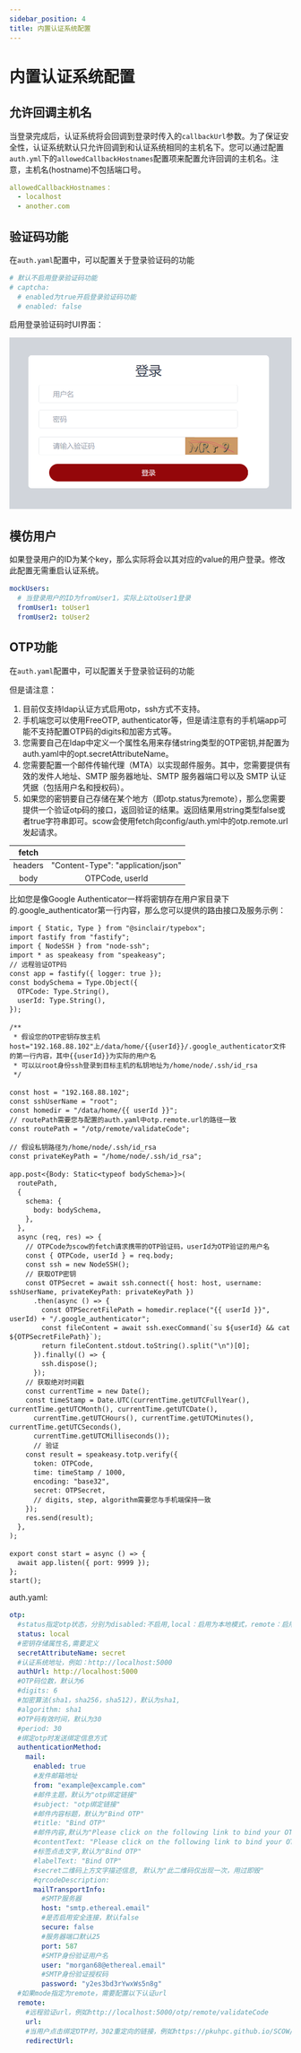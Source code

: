```yaml
---
sidebar_position: 4
title: 内置认证系统配置 
---
```


# 内置认证系统配置

## 允许回调主机名

当登录完成后，认证系统将会回调到登录时传入的`callbackUrl`参数。为了保证安全性，认证系统默认只允许回调到和认证系统相同的主机名下。您可以通过配置`auth.yml`下的`allowedCallbackHostnames`配置项来配置允许回调的主机名。注意，主机名(hostname)不包括端口号。

```yaml title="config/auth.yml"
allowedCallbackHostnames：
  - localhost
  - another.com
```

## 验证码功能

在`auth.yaml`配置中，可以配置关于登录验证码的功能
  
```yaml title="config/auth.yml"
# 默认不启用登录验证码功能
# captcha:
  # enabled为true开启登录验证码功能
  # enabled: false
```

启用登录验证码时UI界面：

![验证码登录UI](./%E9%AA%8C%E8%AF%81%E7%A0%81%E7%99%BB%E5%BD%95UI.png)

## 模仿用户

如果登录用户的ID为某个key，那么实际将会以其对应的value的用户登录。修改此配置无需重启认证系统。

```yaml title="config/auth.yml"
mockUsers:
  # 当登录用户的ID为fromUser1，实际上以toUser1登录
  fromUser1: toUser1
  fromUser2: toUser2
```


## OTP功能

在`auth.yaml`配置中，可以配置关于登录验证码的功能

但是请注意：

  1. 目前仅支持ldap认证方式启用otp，ssh方式不支持。
  2. 手机端您可以使用FreeOTP, authenticator等，但是请注意有的手机端app可能不支持配置OTP码的digits和加密方式等。
  3. 您需要自己在ldap中定义一个属性名用来存储string类型的OTP密钥,并配置为auth.yaml中的opt.secretAttributeName。
  4. 您需要配置一个邮件传输代理（MTA）以实现邮件服务。其中，您需要提供有效的发件人地址、SMTP 服务器地址、SMTP 服务器端口号以及 SMTP 认证凭据（包括用户名和授权码）。
  5. 如果您的密钥要自己存储在某个地方（即otp.status为remote），那么您需要提供一个验证otp码的接口，返回验证的结果。返回结果用string类型false或者true字符串即可。scow会使用fetch向config/auth.yml中的otp.remote.url发起请求。

  | fetch| |
  |:----:|:---------------------------------: |
  |headers|"Content-Type": "application/json" |
  | body  | OTPCode, userId                   |

比如您是像Google Authenticator一样将密钥存在用户家目录下的.google_authenticator第一行内容，那么您可以提供的路由接口及服务示例：

```
import { Static, Type } from "@sinclair/typebox";
import fastify from "fastify";
import { NodeSSH } from "node-ssh";
import * as speakeasy from "speakeasy";
// 远程验证OTP码
const app = fastify({ logger: true });
const bodySchema = Type.Object({
  OTPCode: Type.String(),
  userId: Type.String(),
});

/**
 * 假设您的OTP密钥存放主机host="192.168.88.102"上/data/home/{{userId}}/.google_authenticator文件的第一行内容，其中{{userId}}为实际的用户名
 * 可以以root身份ssh登录到目标主机的私钥地址为/home/node/.ssh/id_rsa
 */

const host = "192.168.88.102";
const sshUserName = "root";
const homedir = "/data/home/{{ userId }}";
// routePath需要您与配置的auth.yaml中otp.remote.url的路径一致
const routePath = "/otp/remote/validateCode";

// 假设私钥路径为/home/node/.ssh/id_rsa
const privateKeyPath = "/home/node/.ssh/id_rsa";

app.post<{Body: Static<typeof bodySchema>}>(
  routePath,
  {
    schema: {
      body: bodySchema,
    },
  },
  async (req, res) => {
    // OTPCode为scow的fetch请求携带的OTP验证码，userId为OTP验证的用户名
    const { OTPCode, userId } = req.body;
    const ssh = new NodeSSH();
    // 获取OTP密钥
    const OTPSecret = await ssh.connect({ host: host, username: sshUserName, privateKeyPath: privateKeyPath })
      .then(async () => {
        const OTPSecretFilePath = homedir.replace("{{ userId }}", userId) + "/.google_authenticator";
        const fileContent = await ssh.execCommand(`su ${userId} && cat ${OTPSecretFilePath}`);
        return fileContent.stdout.toString().split("\n")[0];
      }).finally(() => {
        ssh.dispose();
      });
    // 获取绝对时间戳
    const currentTime = new Date();
    const timeStamp = Date.UTC(currentTime.getUTCFullYear(), currentTime.getUTCMonth(), currentTime.getUTCDate(),
      currentTime.getUTCHours(), currentTime.getUTCMinutes(), currentTime.getUTCSeconds(),
      currentTime.getUTCMilliseconds());
      // 验证
    const result = speakeasy.totp.verify({
      token: OTPCode,
      time: timeStamp / 1000,
      encoding: "base32",
      secret: OTPSecret,
      // digits, step, algorithm需要您与手机端保持一致
    });
    res.send(result);
  },
);

export const start = async () => {
  await app.listen({ port: 9999 });
};
start();

```

auth.yaml:
```yaml title="config/auth.yml"
otp:
  #status指定otp状态，分别为disabled:不启用,local：启用为本地模式，remote：启用为远程认证模式。默认为disabled
  status: local
  #密钥存储属性名,需要定义
  secretAttributeName: secret
  #认证系统地址，例如：http://localhost:5000
  authUrl: http://localhost:5000
  #OTP码位数，默认为6
  #digits: 6
  #加密算法(sha1，sha256，sha512)，默认为sha1,
  #algorithm: sha1
  #OTP码有效时间，默认为30
  #period: 30
  #绑定otp时发送绑定信息方式
  authenticationMethod:
    mail:
      enabled: true
      #发件邮箱地址
      from: "example@excample.com"
      #邮件主题，默认为"otp绑定链接"
      #subject: "otp绑定链接"
      #邮件内容标题，默认为"Bind OTP"
      #title: "Bind OTP"
      #邮件内容,默认为"Please click on the following link to bind your OTP:"
      #contentText: "Please click on the following link to bind your OTP:"
      #标签点击文字,默认为"Bind OTP"
      #labelText: "Bind OTP"
      #secret二维码上方文字描述信息, 默认为"此二维码仅出现一次，用过即毁"
      #qrcodeDescription:
      mailTransportInfo:
        #SMTP服务器
        host: "smtp.ethereal.email"
        #是否启用安全连接，默认false
        secure: false
        #服务器端口默认25
        port: 587
        #SMTP身份验证用户名
        user: "morgan68@ethereal.email"
        #SMTP身份验证授权码
        password: "y2es3bd3rYwxWs5n8g"
  #如果mode指定为remote，需要配置以下认证url
  remote:
    #远程验证url，例如http://localhost:5000/otp/remote/validateCode
    url: 
    #当用户点击绑定OTP时，302重定向的链接，例如https://pkuhpc.github.io/SCOW/
    redirectUrl: 


```

